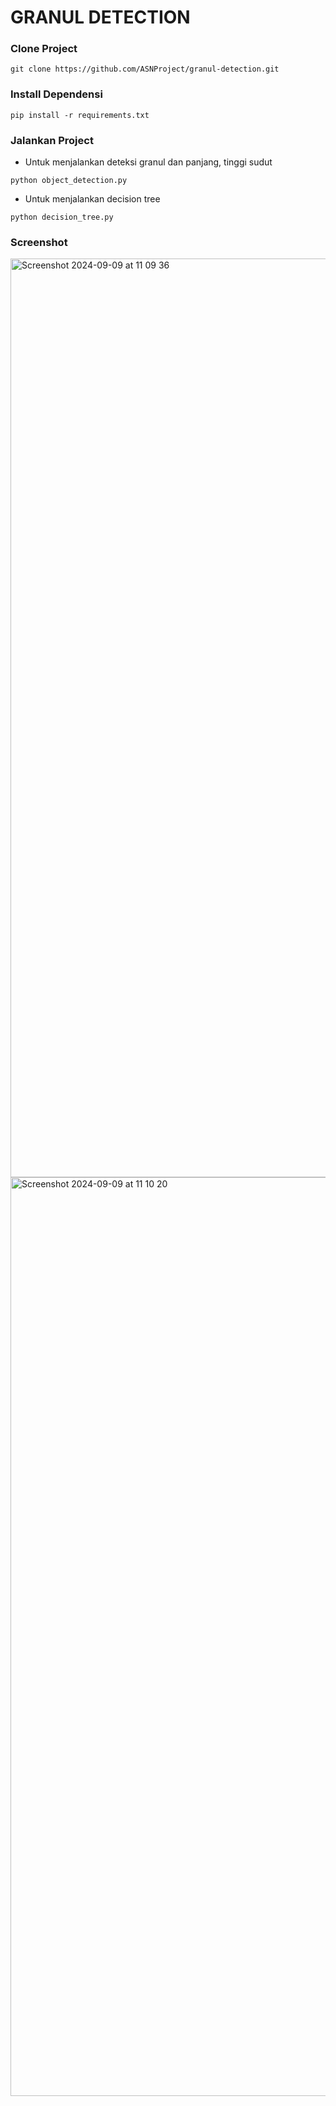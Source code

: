 # GRANUL DETECTION

### Clone Project
```
git clone https://github.com/ASNProject/granul-detection.git
```

### Install Dependensi
```
pip install -r requirements.txt
```

### Jalankan Project
- Untuk menjalankan deteksi granul dan panjang, tinggi sudut
```
python object_detection.py
```

- Untuk menjalankan decision tree 
```
python decision_tree.py
```

### Screenshot
<img width="1470" alt="Screenshot 2024-09-09 at 11 09 36" src="https://github.com/user-attachments/assets/db3ddbb1-7a1a-4c1c-9bf3-b8dbae6d900b">

<img width="1470" alt="Screenshot 2024-09-09 at 11 10 20" src="https://github.com/user-attachments/assets/8869ea2c-1c40-4b62-b304-2029b2212a2d">
